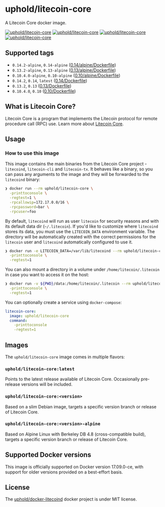 # uphold/litecoin-core

A Litecoin Core docker image.

[![uphold/litecoin-core][docker-pulls-image]][docker-hub-url] [![uphold/litecoin-core][docker-stars-image]][docker-hub-url] [![uphold/litecoin-core][docker-size-image]][docker-hub-url] [![uphold/litecoin-core][docker-layers-image]][docker-hub-url]

## Supported tags
- `0.14.2-alpine`, `0.14-alpine` ([0.14/alpine/Dockerfile](https://github.com/uphold/docker-litecoind/blob/master/0.14/alpine/Dockerfile))
- `0.13.2-alpine`, `0.13-alpine` ([0.13/alpine/Dockerfile](https://github.com/uphold/docker-litecoind/blob/master/0.13/alpine/Dockerfile))
- `0.10.4.0-alpine`, `0.10-alpine` ([0.10/alpine/Dockerfile](https://github.com/uphold/docker-litecoind/blob/master/0.10/alpine/Dockerfile))
- `0.14.2`, `0.14`, `latest` ([0.14/Dockerfile](https://github.com/uphold/docker-litecoind/blob/master/0.14/Dockerfile))
- `0.13.2`, `0.13` ([0.13/Dockerfile](https://github.com/uphold/docker-litecoind/blob/master/0.13/Dockerfile))
- `0.10.4.0`, `0.10` ([0.10/Dockerfile](https://github.com/uphold/docker-litecoind/blob/master/0.10/Dockerfile))

## What is Litecoin Core?

Litecoin Core is a program that implements the Litecoin protocol for remote procedure call (RPC) use. Learn more about [Litecoin Core](https://litecoin.info/Litecoin).

## Usage

### How to use this image

This image contains the main binaries from the Litecoin Core project - `litecoind`, `litecoin-cli` and `litecoin-tx`. It behaves like a binary, so you can pass any arguments to the image and they will be forwarded to the `litecoind` binary:

```sh
❯ docker run --rm uphold/litecoin-core \
  -printtoconsole \
  -regtest=1 \
  -rpcallowip=172.17.0.0/16 \
  -rpcpassword=bar \
  -rpcuser=foo
```

By default, `litecoind` will run as user `litecoin` for security reasons and with its default data dir (`~/.litecoin`). If you'd like to customize where `litecoind` stores its data, you must use the `LITECOIN_DATA` environment variable. The directory will be automatically created with the correct permissions for the `litecoin` user and `litecoind` automatically configured to use it.

```sh
❯ docker run -e LITECOIN_DATA=/var/lib/litecoind --rm uphold/litecoin-core \
  -printtoconsole \
  -regtest=1
```

You can also mount a directory in a volume under `/home/litecoin/.litecoin` in case you want to access it on the host:

```sh
❯ docker run -v ${PWD}/data:/home/litecoin/.litecoin --rm uphold/litecoin-core \
  -printtoconsole \
  -regtest=1
```

You can optionally create a service using `docker-compose`:

```yml
litecoin-core:
  image: uphold/litecoin-core
  command:
    -printtoconsole
    -regtest=1
```

## Images
The `uphold/litecoin-core` image comes in multiple flavors:

### `uphold/litecoin-core:latest`
Points to the latest release available of Litecoin Core. Occasionally pre-release versions will be included.

### `uphold/litecoin-core:<version>`
Based on a slim Debian image, targets a specific version branch or release of Litecoin Core.

### `uphold/litecoin-core:<version>-alpine`
Based on Alpine Linux with Berkeley DB 4.8 (cross-compatible build), targets a specific version branch or release of Litecoin Core.

## Supported Docker versions

This image is officially supported on Docker version 17.09.0-ce, with support for older versions provided on a best-effort basis.

## License

The [uphold/docker-litecoind][docker-hub-url] docker project is under MIT license.

[docker-hub-url]: https://hub.docker.com/r/uphold/litecoin-core
[docker-layers-image]: https://img.shields.io/imagelayers/layers/uphold/litecoin-core/latest.svg?style=flat-square
[docker-pulls-image]: https://img.shields.io/docker/pulls/uphold/litecoin-core.svg?style=flat-square
[docker-size-image]: https://img.shields.io/imagelayers/image-size/uphold/litecoin-core/latest.svg?style=flat-square
[docker-stars-image]: https://img.shields.io/docker/stars/uphold/litecoin-core.svg?style=flat-square
